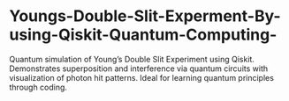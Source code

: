 # Youngs-Double-Slit-Experment-By-using-Qiskit-Quantum-Computing-
Quantum simulation of Young’s Double Slit Experiment using Qiskit. Demonstrates superposition and interference via quantum circuits with visualization of photon hit patterns. Ideal for learning quantum principles through coding.
